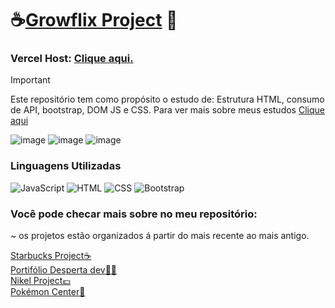 # ☕[Growflix Project](https://growflix-project.vercel.app/) 🐲
### Vercel Host: [Clique aqui.](https://growflix-project.vercel.app/)

> [!IMPORTANT]
> Este repositório tem como propósito o estudo de: Estrutura HTML, consumo de API, bootstrap, DOM JS e CSS. Para ver mais sobre meus estudos [Clique aqui](https://github.com/Marccelo125/Growdev-exercicios)</br>

![image](https://github.com/Marccelo125/growflix/assets/127633664/0466ab04-bed7-4a96-b714-10f85d1f4574)
![image](https://github.com/Marccelo125/growflix/assets/127633664/1b42d502-114f-440f-a6b3-ead46b047202)
![image](https://github.com/Marccelo125/growflix/assets/127633664/3c510c1b-4b0d-4cb4-985a-ab7b567e9056)

### Linguagens Utilizadas <br />
![JavaScript](https://img.shields.io/badge/JavaScript-1f1f1f?style=for-the-badge&logo=javascript&logoColor=yellow)
![HTML](https://img.shields.io/badge/Html5-f25e02?style=for-the-badge&logo=html5&logoColor=white)
![CSS](https://img.shields.io/badge/CSS3-2d84e0?style=for-the-badge&logo=css3&logoColor=white)
![Bootstrap](https://img.shields.io/badge/Bootstrap-563D7C?style=for-the-badge&logo=bootstrap&logoColor=white)

### Você pode checar mais sobre no meu repositório:</br>
~ os projetos estão organizados á partir do mais recente ao mais antigo.

[Starbucks Project☕](https://github.com/Marccelo125/starbucks-shop-prj) </br>
[Portifólio Desperta dev🧑‍💻](https://github.com/Marccelo125/portifolio-desperta-dev) </br>
[Nikel Project💷](https://github.com/Marccelo125/Nikel) </br>
[Pokémon Center🐲](https://github.com/Marccelo125/prj-final-m1-talentos-ti) </br>
